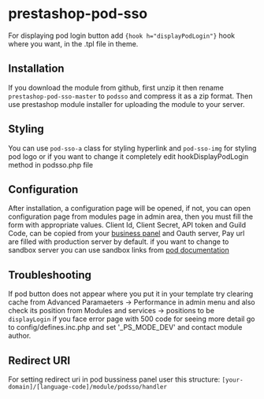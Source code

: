# prestashop-pod-sso
For displaying pod login button add `{hook h="displayPodLogin"}` hook where you want, in the .tpl file in theme.

## Installation
If you download the module from github, first unzip it then rename `prestashop-pod-sso-master` to `podsso` and compress it as a zip format. Then use prestashop module installer for uploading the module to your server. 
## Styling
You can use `pod-sso-a` class for styling hyperlink and `pod-sso-img` for styling pod logo
or if you want to change it completely edit hookDisplayPodLogin method in podsso.php file

## Configuration
After installation, a configuration page will be opened, if not, you can open configuration page from modules page in admin area, then you must fill the form with appropriate values. Client Id, Client Secret, API token and Guild Code, can be copied from your [business panel](http://services.pod.land/) and Oauth server, Pay url are filled with production server by default. if you want to change to sandbox server you can use sandbox links from [pod documentation](http://docs.pod.land/v1.0.8.0/Developer/Introduction/327/Urls)

## Troubleshooting
If pod button does not appear where you put it in your template try clearing cache from Advanced Paramaeters -> Performance in admin menu and also check its position from Modules and services -> positions to be `displayLogin`
if you face error page with 500 code for seeing more detail go to config/defines.inc.php and set '_PS_MODE_DEV' and contact module author. 
## Redirect URI
For setting redirect uri in pod bussiness panel user this structure: `[your-domain]/[language-code]/module/podsso/handler`
